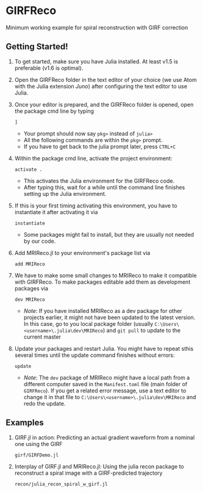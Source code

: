 # GIRFReco

Minimum working example for spiral reconstruction with GIRF correction

## Getting Started!

1. To get started, make sure you have Julia installed. At least v1.5 is preferable (v1.6 is optimal).

2. Open the GIRFReco folder in the text editor of your choice (we use Atom with the Julia extension *Juno*) after configuring the text editor to use Julia. 

3. Once your editor is prepared, and the GIRFReco folder is opened, open the package cmd line by typing 
   ```
   ]
   ```
   - Your prompt should now say `pkg>` instead of `julia>`
   - All the following commands are within the `pkg>` prompt.
   - If you have to get back to the julia prompt later, press `CTRL+C`
5. Within the package cmd line, activate the project environment:
    ```
    activate .
    ```
    - This activates the Julia environment for the GIRFReco code. 
    - After typing this, wait for a while until the command line finishes setting up the Julia environment. 
4. If this is your first timing activating this environment, you have to instantiate it after activating it via
    ```
    instantiate
    ```
    - Some packages might fail to install, but they are usually not needed by our code.
5. Add MRIReco.jl to your environment's package list via
    ```
    add MRIReco
    ```
6. We have to make some small changes to MRIReco to make it compatible with GIRFReco. To make packages editable add them as development packages via
    ```
    dev MRIReco
    ```
    - *Note*: If you have installed MRIReco as a dev package for other projects earlier, it might not have been updated to the latest version. In this case, go to you local package folder (usually `C:\Users\<username>\.julia\dev\MRIReco`) and `git pull` to update to the current master
7. Update your packages and restart Julia. You might have to repeat sthis several times until the update command finishes without errors:
   ```
   update
   ```
   - *Note*: The `dev` package of MRIReco might have a local path from a different computer saved in the `Manifest.toml` file (main folder of `GIRFReco`). If you get a related error message, use a text editor to change it in that file to `C:\Users\<username>\.julia\dev\MRIReco` and redo the update.

## Examples
1.  GIRF.jl in action: Predicting an actual gradient waveform from a nominal one using the GIRF
    ```
    girf/GIRFDemo.jl
    ```
2.  Interplay of GIRF.jl and MRIReco.jl: Using the julia recon package to reconstruct a spiral image with a GIRF-predicted trajectory
    ```
    recon/julia_recon_spiral_w_girf.jl
    ```

